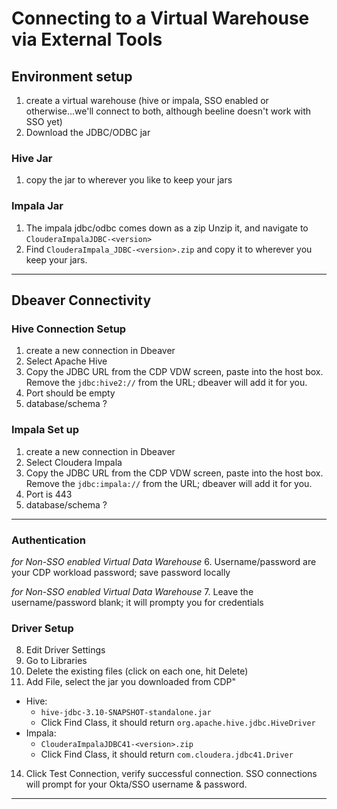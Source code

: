 # Connecting to a Virtual Warehouse via External Tools

## Environment setup

1.  create a virtual warehouse (hive or impala, SSO enabled or otherwise...we'll connect to both, although beeline doesn't work with SSO yet)
2.  Download the JDBC/ODBC jar

### Hive Jar
1.  copy the jar to wherever you like to keep your jars


### Impala Jar
1.  The impala jdbc/odbc comes down as a zip Unzip it, and navigate to `ClouderaImpalaJDBC-<version>`
2.  Find `ClouderaImpala_JDBC-<version>.zip` and copy it to wherever you keep your jars.


---

## Dbeaver Connectivity

### Hive Connection Setup 

1.  create a new connection in Dbeaver
2.  Select Apache Hive
3.  Copy the JDBC URL from the CDP VDW screen, paste into the host box.  Remove the `jdbc:hive2://` from the URL; dbeaver will add it for you.
4.  Port should be empty
5.  database/schema ?


### Impala Set up

1.  create a new connection in Dbeaver
2.  Select Cloudera Impala
3.  Copy the JDBC URL from the CDP VDW screen, paste into the host box.  Remove the `jdbc:impala://` from the URL; dbeaver will add it for you.
4.  Port is 443
5.  database/schema ?

---

### Authentication

_for Non-SSO enabled Virtual Data Warehouse_
6.  Username/password are your CDP workload password; save password locally

_for Non-SSO enabled Virtual Data Warehouse_
7.  Leave the username/password blank; it will prompty you for credentials

### Driver Setup

8.  Edit Driver Settings
9.  Go to Libraries
10.  Delete the existing files (click on each one, hit Delete)
13.  Add File, select the jar you downloaded from CDP"
  *  Hive:
      *  `hive-jdbc-3.10-SNAPSHOT-standalone.jar`
      *  Click Find Class, it should return `org.apache.hive.jdbc.HiveDriver`
  *  Impala: 
      *  `ClouderaImpalaJDBC41-<version>.zip`
      *  Click Find Class, it should return `com.cloudera.jdbc41.Driver`
14.  Click Test Connection, verify successful connection.  SSO connections will prompt for your Okta/SSO username & password.

---

